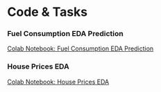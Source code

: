 # Code & Tasks




### Fuel Consumption EDA Prediction
<a href="https://colab.research.google.com/drive/1u33-en8751VJZIwDwBTPLXxYDESqUl2M" target="_blank">Colab Notebook: Fuel Consumption EDA Prediction</a>
<br/>

### House Prices EDA
<a href="https://colab.research.google.com/drive/1Ckz7_tHc3DfXKArRPJ8kun3Lae9NagzZ?authuser=1" target="_blank">Colab Notebook: House Prices EDA</a>
<br/>